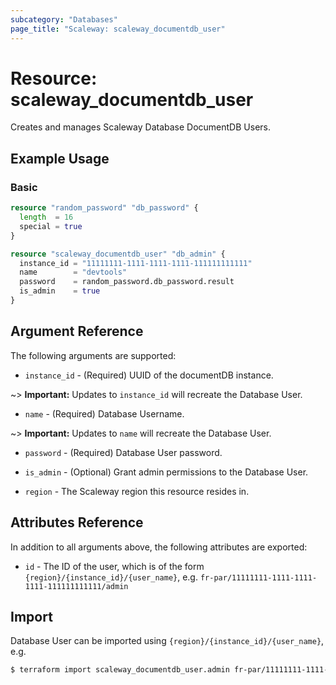 ```yaml
---
subcategory: "Databases"
page_title: "Scaleway: scaleway_documentdb_user"
---
```


# Resource: scaleway_documentdb_user

Creates and manages Scaleway Database DocumentDB Users.

## Example Usage

### Basic

```terraform
resource "random_password" "db_password" {
  length  = 16
  special = true
}

resource "scaleway_documentdb_user" "db_admin" {
  instance_id = "11111111-1111-1111-1111-111111111111"
  name        = "devtools"
  password    = random_password.db_password.result
  is_admin    = true
}
```

## Argument Reference

The following arguments are supported:

- `instance_id` - (Required) UUID of the documentDB instance.

~> **Important:** Updates to `instance_id` will recreate the Database User.

- `name` - (Required) Database Username.

~> **Important:** Updates to `name` will recreate the Database User.

- `password` - (Required) Database User password.

- `is_admin` - (Optional) Grant admin permissions to the Database User.

- `region` - The Scaleway region this resource resides in.

## Attributes Reference

In addition to all arguments above, the following attributes are exported:

- `id` - The ID of the user, which is of the form `{region}/{instance_id}/{user_name}`, e.g. `fr-par/11111111-1111-1111-1111-111111111111/admin`

## Import

Database User can be imported using `{region}/{instance_id}/{user_name}`, e.g.

```bash
$ terraform import scaleway_documentdb_user.admin fr-par/11111111-1111-1111-1111-111111111111/admin
```
